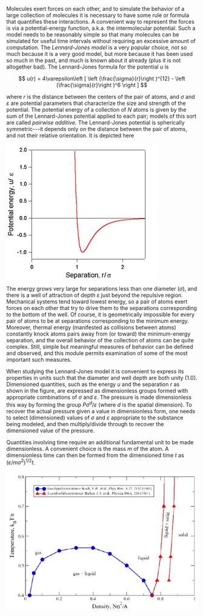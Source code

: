 

Molecules exert forces on each other, and to simulate the behavior of a large collection of molecules it is necessary to have some rule or formula that quantifies these interactions.  A convenient way to represent the forces is via a potential-energy function, a.k.a. the intermolecular potential.  Such a model needs to be reasonably simple so that many molecules can be simulated for useful time intervals without requiring an excessive amount of computation.  The *Lennard-Jones model* is a very popular choice, not so much because it is a very good model, but more because it has been used so much in the past, and much is known about it already (plus it is not altogether bad).  The Lennard-Jones formula for the potential *u* is



$$
u(r) = 4\varepsilon\left [ \left (\frac{\sigma}{r}\right )^{12} - \left (\frac{\sigma}{r}\right )^6 \right ]
$$



where *r* is the distance between the centers of the pair of atoms, and $\sigma$ and $\varepsilon$ are potential parameters that characterize the size and strength of the potential.  The potential energy of a collection of *N* atoms is given by the sum of the Lennard-Jones potential applied to each pair; models of this sort are called *pairwise additive*.   The Lennard-Jones potential is spherically symmetric---it depends only on the distance between the pair of atoms, and not their relative orientation.  It is depicted here



![](./LJ_potential.gif)



The energy grows very large for separations less than one diameter $(\sigma)$, and there is a well of attraction of depth $\varepsilon$ just beyond the repulsive region.  Mechanical systems tend toward lowest energy, so a pair of atoms exert forces on each other that try to drive them to the separations corresponding to the bottom of the well.  Of course, it is geometrically impossible for every pair of atoms to be at separations corresponding to the minimum energy.  Moreover, thermal energy (manifested as collisions between atoms) constantly knock atoms pairs away from (or toward) the minimum-energy separation, and the overall behavior of the collection of atoms can be quite complex.  Still, simple but meaningful measures of  behavior can be defined and observed, and this module permits examination of some of the most important such measures.

When studying the Lennard-Jones model it is convenient to express its properties in units such that the diameter and well depth are both unity (1.0).  Dimensioned quantities, such as the energy *u* and the separation *r* as shown in the figure, are expressed as dimensionless groups formed with appropriate combinations of $\sigma$ and $\varepsilon$.  The pressure is made dimensionless this way by forming the group $P\sigma^d / \varepsilon$ (where *d* is the spatial dimension). To recover the actual pressure given a value in dimensionless form, one needs to select (dimensioned) values of $\sigma$ and $\varepsilon$ appropriate to the substance being modeled, and then multiply/divide through to recover the dimensioned value of the pressure.

Quantities involving time require an additional fundamental unit to be made dimensionless.  A convenient choice is the mass *m* of the atom.  A dimensionless time can then be formed from the dimensioned time *t* as $(\varepsilon / m\sigma^2)^{1/2}t$.



![](./LJ_Image.jpg)